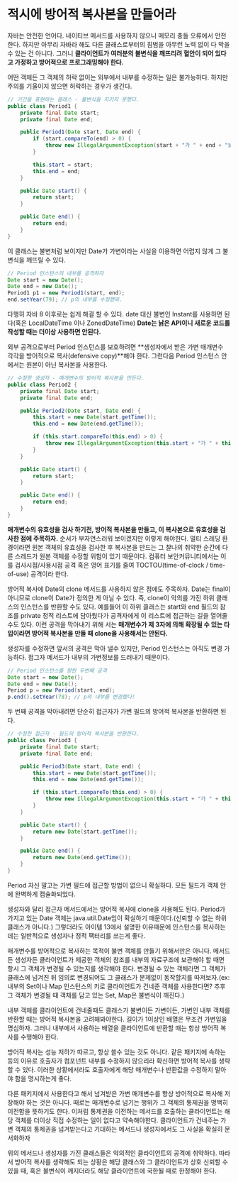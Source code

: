 # 적시에 방어적 복사본을 만들어라
자바는 안전한 언어다. 네이티브 메서드를 사용하지 않으니 메모리 충돌 오류에서 안전한다. 하지만 아무리 자바라 해도 다른 클래스로부터의 침범을 아무런 노력 없이 다 막을 수 있는 건 아니다. 그러니 **클라이언트가 여러분의 불변식을 깨뜨리려 혈안이 되어 있다고 가정하고 방어적으로 프로그래밍해야 한다.**

어떤 객체든 그 객체의 허락 없이는 외부에서 내부를 수정하는 일은 불가능하다. 하지만 주의를 기울이지 않으면 허락하는 경우가 생긴다.
```java
// 기간을 표현하는 클래스 - 불변식을 지키지 못했다.
public class Period1 {
    private final Date start;
    private final Date end;

    public Period1(Date start, Date end) {
        if (start.compareTo(end) > 0) {
            throw new IllegalArgumentException(start + "가 " + end + "보다 늦다.");
        }

        this.start = start;
        this.end = end;
    }

    public Date start() {
        return start;
    }

    public Date end() {
        return end;
    }
}
```
이 클래스는 불변처럼 보이지만 Date가 가변이라는 사실을 이용하면 어렵지 않게 그 불변식을 깨뜨릴 수 있다.
```java
// Period 인스턴스의 내부를 공격하자
Date start = new Date();
Date end = new Date();
Period1 p1 = new Period1(start, end);
end.setYear(79); // p의 내부를 수정했따.
```
다행히 자바 8 이후로는 쉽게 해결 할 수 있다. date 대신 불변인 Instant를 사용하면 된다(혹은 LocalDateTime 이나 ZonedDateTime) **Date는 낡은 API이니 새로운 코드를 작성할 때는 더이상 사용하면 안된다.**

외부 공격으로부터 Period 인스턴스를 보호하려면 **생성자에서 받은 가변 매개변수 각각을 방어적으로 복사(defensive copy)**해야 한다. 그런다음 Period 인스턴스 안에서는 원본이 아닌 복사본을 사용한다.
```java
// 수정한 생성자 - 매개변수의 방어적 복사본을 만든다.
public class Period2 {
    private final Date start;
    private final Date end;

    public Period2(Date start, Date end) {
        this.start = new Date(start.getTime());
        this.end = new Date(end.getTime());

        if (this.start.compareTo(this.end) > 0) {
            throw new IllegalArgumentException(this.start + "가 " + this.end + "보다 늦다.");
        }
    }

    public Date start() {
        return start;
    }

    public Date end() {
        return end;
    }
}
```
**매개변수의 유효성을 검사 하기전, 방어적 복사본을 만들고, 이 복사본으로 유효성을 검사한 점에 주목하자.** 순서가 부자연스러워 보이겠지만 이렇게 해야한다. 멀티 스레딩 환경이라면 원본 객체의 유효성을 검사한 후 복사본을 만드는 그 찰나의 취약한 순간에 다른 스레드가 원본 객체를 수정할 위험이 있기 때문이다. 컴퓨터 보안커뮤니티에서는 이를 검사시점/사용시점 공격 혹은 영어 표기를 줄여 TOCTOU(time-of-clock / time-of-use) 공격이라 한다.

방어적 복사에 Date의 clone 메서드를 사용하지 않은 점에도 주목하자. Date는 final이 아니므로 clone이 Date가 정의한 게 아닐 수 있다. 즉, clone이 악의를 가진 하위 클래스의 인스턴스를 반환할 수도 있다. 예를들어 이 하위 클래스는 start와 end 필드의 참조를 private 정적 리스트에 담아뒀다가 공격자에게 이 리스트에 접근하는 길을 열어줄 수도 있다. 이런 공격을 막아내기 위해 서는 **매개변수가 제 3자에 의해 확장될 수 있는 타입이라면 방어적 복사본을 만들 때 clone을 사용해서는 안된다.**

생성자를 수정하면 앞서의 공격은 막아 낼수 있지만, Period 인스턴스는 아직도 변경 가능하다. 접그자 메서드가 내부의 가변정보를 드러내기 때문이다.
```java
// Period 인스턴스를 향한 두번째 공격
Date start = new Date();
Date end = new Date();
Period p = new Period(start, end);
p.end().setYear(78); // p의 내부를 변경했다!
```
두 번째 공격을 막아내려면 단순히 접근자가 가변 필드의 방어적 복사본을 반환하면 된다.
```java
// 수정한 접근자 - 필드의 방어적 복사본을 반환한다.
public class Period3 {
    private final Date start;
    private final Date end;

    public Period3(Date start, Date end) {
        this.start = new Date(start.getTime());
        this.end = new Date(end.getTime());

        if (this.start.compareTo(this.end) > 0) {
            throw new IllegalArgumentException(this.start + "가 " + this.end + "보다 늦다.");
        }
    }

    public Date start() {
        return new Date(start.getTime());
    }

    public Date end() {
        return new Date(end.getTime());
    }
}
```
Period 자신 말고는 가변 필드에 접근할 방법이 없으니 확실하다. 모든 필드가 객체 안에 완벽하게 캡슐화되었다.

생성자와 달리 접근자 메서드에서는 방어적 복사에 clone을 사용해도 된다. Period가 가지고 있는 Date 객체는 java.util.Date임이 확실하기 때문이다.(신뢰할 수 없는 하위 클래스가 아니다.) 그렇더라도 아이템 13에서 설명한 이유때문에 인스턴스를 복사하는 데는 일반적으로 생성자나 정적 팩터리를 쓰는게 좋다.

매개변수를 방어적으로 복사하는 목적이 불변 객체를 만들기 위해서만은 아니다. 메서드든 생성자든 클라이언트가 제공한 객체의 참조를 내부의 자료구조에 보관해야 할 때면 항시 그 객체가 변경될 수 있는지를 생각해야 한다. 변경될 수 있는 객체라면 그 객체가 클래스에 넘겨진 뒤 임의로 변경되어도 그 클래스가 문제없이 동작할지를 따져보자.(ex: 내부의 Set이나 Map 인스턴스의 키로 클라이언트가 건네준 객체를 사용한다면? 추후 그 객체가 변경될 때 객체를 담고 있는 Set, Map은 불변식이 깨진다.)

내부 객체를 클라이언트에 건네줄때도 클래스가 불변이든 가변이든, 가변인 내부 객체를 반환할 때는 방어적 복사본을 고려해봐야한다. 길이가 1이상인 배열은 무조건 가변임을 명심하자. 그러니 내부에서 사용하는 배열을 클라이언트에 반환할 때는 항상 방어적 복사를 수행해야 한다.

방어적 복사는 성능 저하가 따르고, 항상 쓸수 있는 것도 아니다. 같은 패키지에 속하는 등의 이유로 호출자가 컴포넌트 내부를 수정하지 않으리라 확신하면 방어적 복사를 생략할 수 있다. 이러한 상황에서라도 호출자에게 해당 매개변수나 반환값을 수정하지 말아야 함을 명시하는게 좋다.

다른 패키지에서 사용한다고 해서 넘겨받은 가변 매개변수를 항상 방어적으로 복사해 저장해야 하는 것은 아니다. 때로는 매개변수로 넘기는 행위가 그 객체의 통제권을 명백히 이전함을 뜻하기도 한다. 이처럼 통제권을 이전하는 메서드를 호출하는 클라이언트는 해당 객체를 더이상 직접 수정하는 일이 없다고 약속해야한다. 클라이언트가 건네주는 가변 객체의 통제권을 넘겨받는다고 기대하는 메서드나 생성자에서도 그 사실을 확실히 문서화하자

위의 메서드나 생성자를 가진 클래스들은 악의적인 클라이언트의 공격에 취약하다. 따라서 방어적 복사를 생략해도 되는 상황은 해당 클래스와 그 클라이언트가 상호 신뢰할 수 있을 때, 혹은 불변식이 깨지더라도 해당 클라이언트에 국한될 때로 한정해야 한다.